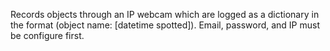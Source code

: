 Records objects through an IP webcam which are logged as a dictionary in the format (object name: [datetime spotted]). Email, password, and IP must be configure first.
